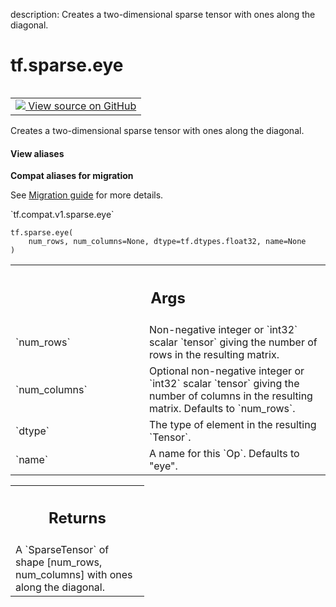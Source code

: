 description: Creates a two-dimensional sparse tensor with ones along the diagonal.

<div itemscope itemtype="http://developers.google.com/ReferenceObject">
<meta itemprop="name" content="tf.sparse.eye" />
<meta itemprop="path" content="Stable" />
</div>

# tf.sparse.eye

<!-- Insert buttons and diff -->

<table class="tfo-notebook-buttons tfo-api nocontent" align="left">
<td>
  <a target="_blank" href="https://github.com/tensorflow/tensorflow/blob/r2.2/tensorflow/python/ops/sparse_ops.py#L183-L214">
    <img src="https://www.tensorflow.org/images/GitHub-Mark-32px.png" />
    View source on GitHub
  </a>
</td>
</table>



Creates a two-dimensional sparse tensor with ones along the diagonal.

<section class="expandable">
  <h4 class="showalways">View aliases</h4>
  <p>
<b>Compat aliases for migration</b>
<p>See
<a href="https://www.tensorflow.org/guide/migrate">Migration guide</a> for
more details.</p>
<p>`tf.compat.v1.sparse.eye`</p>
</p>
</section>

<pre class="devsite-click-to-copy prettyprint lang-py tfo-signature-link">
<code>tf.sparse.eye(
    num_rows, num_columns=None, dtype=tf.dtypes.float32, name=None
)
</code></pre>



<!-- Placeholder for "Used in" -->


<!-- Tabular view -->
 <table class="responsive fixed orange">
<colgroup><col width="214px"><col></colgroup>
<tr><th colspan="2"><h2 class="add-link">Args</h2></th></tr>

<tr>
<td>
`num_rows`
</td>
<td>
Non-negative integer or `int32` scalar `tensor` giving the number
of rows in the resulting matrix.
</td>
</tr><tr>
<td>
`num_columns`
</td>
<td>
Optional non-negative integer or `int32` scalar `tensor` giving
the number of columns in the resulting matrix. Defaults to `num_rows`.
</td>
</tr><tr>
<td>
`dtype`
</td>
<td>
The type of element in the resulting `Tensor`.
</td>
</tr><tr>
<td>
`name`
</td>
<td>
A name for this `Op`. Defaults to "eye".
</td>
</tr>
</table>



<!-- Tabular view -->
 <table class="responsive fixed orange">
<colgroup><col width="214px"><col></colgroup>
<tr><th colspan="2"><h2 class="add-link">Returns</h2></th></tr>
<tr class="alt">
<td colspan="2">
A `SparseTensor` of shape [num_rows, num_columns] with ones along the
diagonal.
</td>
</tr>

</table>

